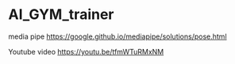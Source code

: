 # AI_GYM_trainer

media pipe 
https://google.github.io/mediapipe/solutions/pose.html

Youtube video
https://youtu.be/tfmWTuRMxNM
